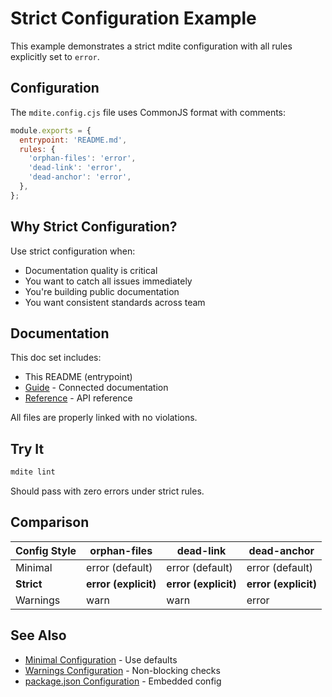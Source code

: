 # Strict Configuration Example

This example demonstrates a strict mdite configuration with all rules explicitly set to `error`.

## Configuration

The `mdite.config.cjs` file uses CommonJS format with comments:

```javascript
module.exports = {
  entrypoint: 'README.md',
  rules: {
    'orphan-files': 'error',
    'dead-link': 'error',
    'dead-anchor': 'error',
  },
};
```

## Why Strict Configuration?

Use strict configuration when:
- Documentation quality is critical
- You want to catch all issues immediately
- You're building public documentation
- You want consistent standards across team

## Documentation

This doc set includes:
- This README (entrypoint)
- [Guide](./guide.md) - Connected documentation
- [Reference](./reference.md) - API reference

All files are properly linked with no violations.

## Try It

```bash
mdite lint
```

Should pass with zero errors under strict rules.

## Comparison

| Config Style | orphan-files | dead-link | dead-anchor |
|--------------|--------------|-----------|-------------|
| Minimal | error (default) | error (default) | error (default) |
| **Strict** | **error (explicit)** | **error (explicit)** | **error (explicit)** |
| Warnings | warn | warn | error |

## See Also

- [Minimal Configuration](../minimal/README.md) - Use defaults
- [Warnings Configuration](../warnings/README.md) - Non-blocking checks
- [package.json Configuration](../package-json/README.md) - Embedded config
